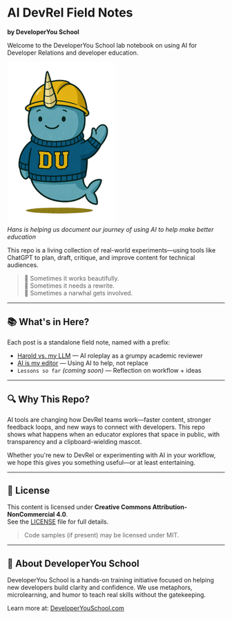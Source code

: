 # AI DevRel Field Notes  
**by DeveloperYou School**

Welcome to the DeveloperYou School lab notebook on using AI for Developer Relations and developer education.  

![Hans with a hard hat](./images/hans_waving_small.png)  
*Hans is helping us document our journey of using AI to help make better education*

This repo is a living collection of real-world experiments—using tools like ChatGPT to plan, draft, critique, and improve content for technical audiences.

> 🤖 Sometimes it works beautifully.  
> 😬 Sometimes it needs a rewrite.  
> 🐋 Sometimes a narwhal gets involved.

---

## 📚 What's in Here?

Each post is a standalone field note, named with a prefix:

- [Harold vs. my LLM](./001-harold-vs-llm.md) — AI roleplay as a grumpy academic reviewer  
- [AI is my editor](./002-ai-is-my-editor.md) — Using AI to help, not replace  
- `Lessons so far` *(coming soon)* — Reflection on workflow + ideas  

---

## 🔍 Why This Repo?

AI tools are changing how DevRel teams work—faster content, stronger feedback loops, and new ways to connect with developers. This repo shows what happens when an educator explores that space in public, with transparency and a clipboard-wielding mascot.

Whether you're new to DevRel or experimenting with AI in your workflow, we hope this gives you something useful—or at least entertaining.

---

## 📜 License

This content is licensed under **Creative Commons Attribution-NonCommercial 4.0**.  
See the [LICENSE](./LICENSE) file for full details.

> Code samples (if present) may be licensed under MIT.

---

## 🐋 About DeveloperYou School

DeveloperYou School is a hands-on training initiative focused on helping new developers build clarity and confidence. We use metaphors, microlearning, and humor to teach real skills without the gatekeeping.

Learn more at: [DeveloperYouSchool.com](https://developeryouschool.com)
